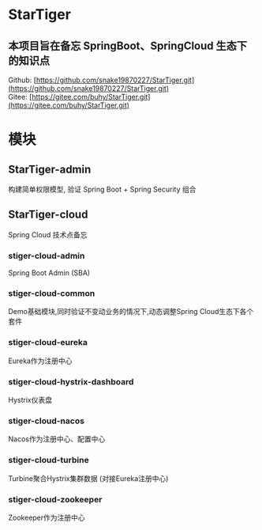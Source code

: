 # StarTiger
## 本项目旨在备忘 SpringBoot、SpringCloud 生态下的知识点

Github: [https://github.com/snake19870227/StarTiger.git](https://github.com/snake19870227/StarTiger.git)  
Gitee: [https://gitee.com/buhy/StarTiger.git](https://gitee.com/buhy/StarTiger.git)  

# 模块
## StarTiger-admin
构建简单权限模型, 验证 Spring Boot + Spring Security 组合  

## StarTiger-cloud
Spring Cloud 技术点备忘
### stiger-cloud-admin
Spring Boot Admin (SBA) 
### stiger-cloud-common
Demo基础模块,同时验证不变动业务的情况下,动态调整Spring Cloud生态下各个套件  
### stiger-cloud-eureka
Eureka作为注册中心
### stiger-cloud-hystrix-dashboard
Hystrix仪表盘
### stiger-cloud-nacos
Nacos作为注册中心、配置中心
### stiger-cloud-turbine
Turbine聚合Hystrix集群数据  (对接Eureka注册中心)
### stiger-cloud-zookeeper
Zookeeper作为注册中心